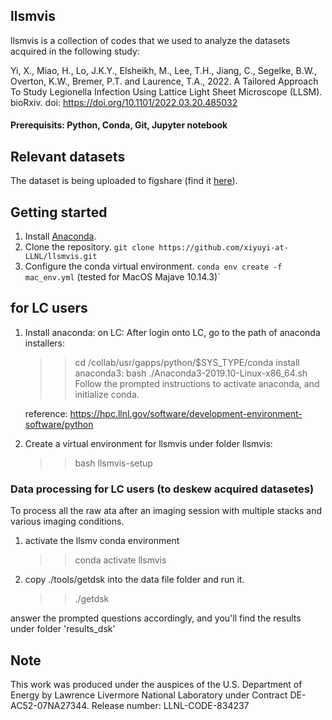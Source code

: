 ## llsmvis
llsmvis is a collection of codes that we used to analyze the datasets acquired in the following study:

Yi, X., Miao, H., Lo, J.K.Y., Elsheikh, M., Lee, T.H., Jiang, C., Segelke, B.W., Overton, K.W., Bremer, P.T. and Laurence, T.A., 2022. A Tailored Approach To Study Legionella Infection Using Lattice Light Sheet Microscope (LLSM). bioRxiv.
doi: https://doi.org/10.1101/2022.03.20.485032 

#### Prerequisits: Python, Conda, Git, Jupyter notebook

## Relevant datasets
The dataset is being uploaded to figshare (find it [here](https://figshare.com/articles/journal_contribution/Datasets_for_the_manuscript_titled_A_Tailored_Approach_to_Study_Legionella_Infection_Using_Lattice_Light_Sheet_Microscope_LLSM_/19694809?file=34982371)).


## Getting started
1. Install [Anaconda](https://docs.anaconda.com/anaconda/install/).
2. Clone the repository.
`git clone https://github.com/xiyuyi-at-LLNL/llsmvis.git`
3. Configure the conda virtual environment.
`conda env create -f mac_env.yml` (tested for MacOS Majave 10.14.3)`


## for LC users
1. Install anaconda:
   on LC:
   After login onto LC, go to the path of anaconda installers:
   >> cd /collab/usr/gapps/python/$SYS_TYPE/conda
   install anaconda3: 
   >> bash ./Anaconda3-2019.10-Linux-x86_64.sh
   Follow the prompted instructions to activate anaconda, and initialize conda.

   reference: https://hpc.llnl.gov/software/development-environment-software/python
 
2. Create a virtual environment for llsmvis under folder llsmvis:	
   >> bash llsmvis-setup



### Data processing for LC users (to deskew acquired datasetes)
To process all the raw ata after an imaging session with multiple stacks and various imaging conditions.
1. activate the llsmv conda environment 
    >> conda activate llsmvis 
2. copy ./tools/getdsk into the data file folder and run it.
    >> ./getdsk  

answer the prompted questions accordingly, and you'll find the results under folder 'results_dsk'


## Note
This work was produced under the auspices of the U.S. Department of Energy by
Lawrence Livermore National Laboratory under Contract DE-AC52-07NA27344. Release number: LLNL-CODE-834237
